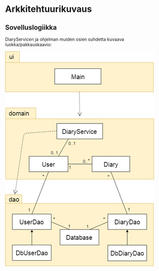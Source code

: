 # Arkkitehtuurikuvaus # 
## Sovelluslogiikka ##

DiaryServicen ja ohjelman muiden osien suhdetta kuvaava luokka/pakkauskaavio:

![luokka-pakkauskaavio](https://github.com/elgecaro/otm-harjoitustyo/blob/master/dokumentointi/kuvat/luokka-pakkauskaavio.png)
